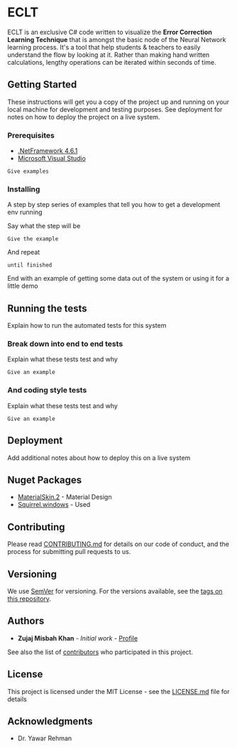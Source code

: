# ECLT

ECLT is an exclusive C# code written to visualize the **Error Correction Learning Technique** that is amongst the basic node of the Neural Network learning process. It's a tool that help students & teachers to easily understand the flow by looking at it. Rather than making hand written calculations, lengthy operations can be iterated within seconds of time.

## Getting Started

These instructions will get you a copy of the project up and running on your local machine for development and testing purposes. See deployment for notes on how to deploy the project on a live system.

### Prerequisites

* [.NetFramework 4.6.1](https://dotnet.microsoft.com/download/dotnet-framework/net461) 
* [Microsoft Visual Studio](https://visualstudio.microsoft.com/downloads/)

```
Give examples
```

### Installing

A step by step series of examples that tell you how to get a development env running

Say what the step will be

```
Give the example
```

And repeat

```
until finished
```

End with an example of getting some data out of the system or using it for a little demo

## Running the tests

Explain how to run the automated tests for this system

### Break down into end to end tests

Explain what these tests test and why

```
Give an example
```

### And coding style tests

Explain what these tests test and why

```
Give an example
```

## Deployment

Add additional notes about how to deploy this on a live system

## Nuget Packages

* [MaterialSkin.2](https://www.nuget.org/packages/MaterialSkin.2/) - Material Design
* [Squirrel.windows](https://www.nuget.org/packages/squirrel.windows/) - Used

## Contributing

Please read [CONTRIBUTING.md](https://gist.github.com/PurpleBooth/b24679402957c63ec426) for details on our code of conduct, and the process for submitting pull requests to us.

## Versioning

We use [SemVer](http://semver.org/) for versioning. For the versions available, see the [tags on this repository](https://github.com/your/project/tags). 

## Authors

* **Zujaj Misbah Khan** - *Initial work* - [Profile](https://github.com/Zujaj)

See also the list of [contributors](https://github.com/your/project/contributors) who participated in this project.

## License

This project is licensed under the MIT License - see the [LICENSE.md](LICENSE.md) file for details

## Acknowledgments

* Dr. Yawar Rehman

